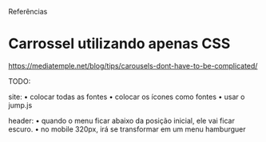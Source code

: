 Referências


# Carrossel utilizando apenas CSS
https://mediatemple.net/blog/tips/carousels-dont-have-to-be-complicated/


TODO:

site:
  &bull; colocar todas as fontes
  &bull; colocar os ícones como fontes
  &bull; usar o jump.js 

header:
  &bull; quando o menu ficar abaixo da posição inicial, ele vai ficar escuro.
  &bull; no mobile 320px, irá se transformar em um menu hamburguer

